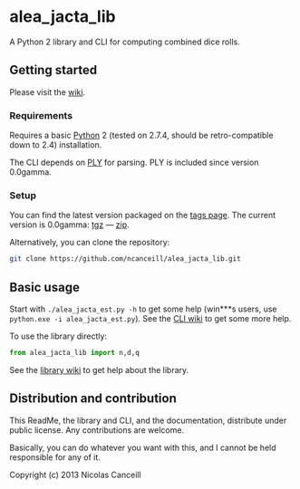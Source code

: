 # alea_jacta_lib

A Python 2 library and CLI for computing combined dice rolls.

## Getting started

Please visit the [wiki](../../wiki).

### Requirements

Requires a basic [Python](http://www.python.org) 2 (tested on 2.7.4, should be retro-compatible down to 2.4) installation.

The CLI depends on [PLY](http://www.dabeaz.com/ply) for parsing. PLY is included since version 0.0gamma.

### Setup

You can find the latest version packaged on the [tags page](../../tags). The current version is 0.0gamma: [tgz](../../archive/v0.0c.tar.gz) — [zip](../../archive/v0.0c.zip).

Alternatively, you can clone the repository:

````bash
git clone https://github.com/ncanceill/alea_jacta_lib.git
````

## Basic usage

Start with `./alea_jacta_est.py -h` to get some help (win***s users, use `python.exe -i alea_jacta_est.py`). See the [CLI wiki](../../wiki/CLI) to get some more help.

To use the library directly:

````python
from alea_jacta_lib import n,d,q
````

See the [library wiki](../../wiki/Library) to get help about the library.

## Distribution and contribution

This ReadMe, the library and CLI, and the documentation, distribute under public license. Any contributions are welcome.

Basically, you can do whatever you want with this, and I cannot be held responsible for any of it.

Copyright (c) 2013 Nicolas Canceill
